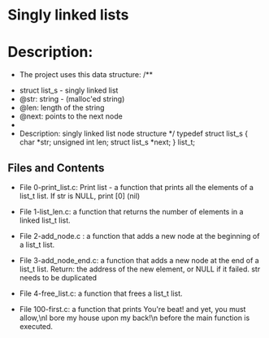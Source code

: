 # Singly linked lists

# Description:
- The project uses this data structure:
/**
 * struct list_s - singly linked list
 * @str: string - (malloc'ed string)
 * @len: length of the string
 * @next: points to the next node
 *
 * Description: singly linked list node structure
 */
typedef struct list_s
{
    char *str;
    unsigned int len;
    struct list_s *next;
} list_t;

## Files and Contents
- File 0-print_list.c: Print list - a function that prints all the elements of a list_t list. If str is NULL, print [0] (nil)

- File 1-list_len.c: a function that returns the number of elements in a linked list_t list.

- File 2-add_node.c : a function that adds a new node at the beginning of a list_t list.

- File 3-add_node_end.c: a function that adds a new node at the end of a list_t list. Return: the address of the new element, or NULL if it failed. str needs to be duplicated

- File 4-free_list.c: a function that frees a list_t list.

- File 100-first.c: a function that prints You're beat! and yet, you must allow,\nI bore my house upon my back!\n before the main function is executed.
